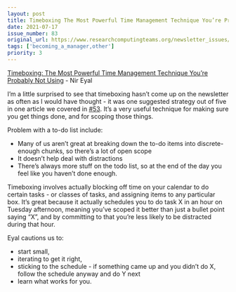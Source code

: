 ```yaml
---
layout: post
title: Timeboxing The Most Powerful Time Management Technique You’re Probably Not Using - Nir Eyal
date: 2021-07-17
issue_number: 83
original_url: https://www.researchcomputingteams.org/newsletter_issues/0083
tags: ['becoming_a_manager,other']
priority: 3
---
```


<!-- markdownlint-disable MD033 -->
<!-- markdownlint-disable MD041 -->
<!-- markdownlint-disable MD049 -->

[Timeboxing: The Most Powerful Time Management Technique You’re Probably Not Using](https://www.nirandfar.com/timeboxing) - Nir Eyal

I’m a little surprised to see that timeboxing hasn’t come up on the newsletter as often as I would have thought - it was one suggested strategy out of five in one article we covered in [#53](https://newsletter.researchcomputingteams.org/archive/b293df8f-4f39-43f4-8b92-afadb95cfb6f).   It’s a very useful technique for making sure you get things done, and for scoping those things.

Problem with a to-do list include:

- Many of us aren’t great at breaking down the to-do items into discrete-enough chunks, so there’s a lot of open scope
- It doesn’t help deal with distractions
- There’s always more stuff on the todo list, so at the end of the day you feel like you haven’t done enough.

Timeboxing involves actually blocking off time on your calendar to do certain tasks - or classes of tasks, and assigning items to any particular box.  It’s great because it actually schedules you to do task X in an hour on Tuesday afternoon, meaning you’ve scoped it better than just a bullet point saying “X”, and by committing to that you’re less likely to be distracted during that hour.

Eyal cautions us to:

- start small,
- iterating to get it right,
- sticking to the schedule - if something came up and you didn’t do X, follow the schedule anyway and do Y next
- learn what works for you.
